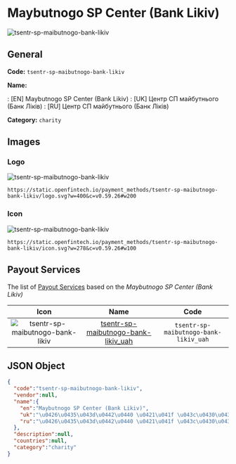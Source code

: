 
# Maybutnogo SP Center (Bank Likiv) 
![tsentr-sp-maibutnogo-bank-likiv](https://static.openfintech.io/payment_methods/tsentr-sp-maibutnogo-bank-likiv/logo.svg?w=400&c=v0.59.26#w200)  

## General 
**Code:** `tsentr-sp-maibutnogo-bank-likiv` 
 
**Name:** 
 
:	[EN] Maybutnogo SP Center (Bank Likiv) 
:	[UK] Центр СП майбутнього (Банк Ліків) 
:	[RU] Центр СП майбутнього (Банк Ліків) 
 
**Category:** `charity` 
 

## Images 

### Logo 
![tsentr-sp-maibutnogo-bank-likiv](https://static.openfintech.io/payment_methods/tsentr-sp-maibutnogo-bank-likiv/logo.svg?w=400&c=v0.59.26#w200)  

```
https://static.openfintech.io/payment_methods/tsentr-sp-maibutnogo-bank-likiv/logo.svg?w=400&c=v0.59.26#w200
```  

### Icon 
![tsentr-sp-maibutnogo-bank-likiv](https://static.openfintech.io/payment_methods/tsentr-sp-maibutnogo-bank-likiv/icon.svg?w=278&c=v0.59.26#w100)  

```
https://static.openfintech.io/payment_methods/tsentr-sp-maibutnogo-bank-likiv/icon.svg?w=278&c=v0.59.26#w100
```  

## Payout Services 
 
The list of [Payout Services](/payout-services/) based on the _Maybutnogo SP Center (Bank Likiv)_ 

|Icon|Name|Code| 
|:---:|:---:|:---:| 
|![tsentr-sp-maibutnogo-bank-likiv](https://static.openfintech.io/payout_methods/tsentr-sp-maibutnogo-bank-likiv/icon.png?w=278&c=v0.59.26#w40) |[tsentr-sp-maibutnogo-bank-likiv_uah](/payout-services/tsentr-sp-maibutnogo-bank-likiv_uah/)|`tsentr-sp-maibutnogo-bank-likiv_uah`| 
 

## JSON Object 

```json
{
  "code":"tsentr-sp-maibutnogo-bank-likiv",
  "vendor":null,
  "name":{
    "en":"Maybutnogo SP Center (Bank Likiv)",
    "uk":"\u0426\u0435\u043d\u0442\u0440 \u0421\u041f \u043c\u0430\u0439\u0431\u0443\u0442\u043d\u044c\u043e\u0433\u043e (\u0411\u0430\u043d\u043a \u041b\u0456\u043a\u0456\u0432)",
    "ru":"\u0426\u0435\u043d\u0442\u0440 \u0421\u041f \u043c\u0430\u0439\u0431\u0443\u0442\u043d\u044c\u043e\u0433\u043e (\u0411\u0430\u043d\u043a \u041b\u0456\u043a\u0456\u0432)"
  },
  "description":null,
  "countries":null,
  "category":"charity"
}
```  
